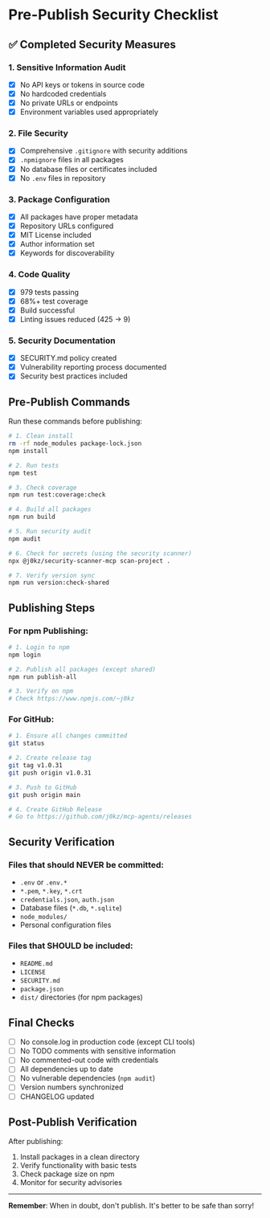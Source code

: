 # Pre-Publish Security Checklist

## ✅ Completed Security Measures

### 1. Sensitive Information Audit

- [x] No API keys or tokens in source code
- [x] No hardcoded credentials
- [x] No private URLs or endpoints
- [x] Environment variables used appropriately

### 2. File Security

- [x] Comprehensive `.gitignore` with security additions
- [x] `.npmignore` files in all packages
- [x] No database files or certificates included
- [x] No `.env` files in repository

### 3. Package Configuration

- [x] All packages have proper metadata
- [x] Repository URLs configured
- [x] MIT License included
- [x] Author information set
- [x] Keywords for discoverability

### 4. Code Quality

- [x] 979 tests passing
- [x] 68%+ test coverage
- [x] Build successful
- [x] Linting issues reduced (425 → 9)

### 5. Security Documentation

- [x] SECURITY.md policy created
- [x] Vulnerability reporting process documented
- [x] Security best practices included

## Pre-Publish Commands

Run these commands before publishing:

```bash
# 1. Clean install
rm -rf node_modules package-lock.json
npm install

# 2. Run tests
npm test

# 3. Check coverage
npm run test:coverage:check

# 4. Build all packages
npm run build

# 5. Run security audit
npm audit

# 6. Check for secrets (using the security scanner)
npx @j0kz/security-scanner-mcp scan-project .

# 7. Verify version sync
npm run version:check-shared
```

## Publishing Steps

### For npm Publishing:

```bash
# 1. Login to npm
npm login

# 2. Publish all packages (except shared)
npm run publish-all

# 3. Verify on npm
# Check https://www.npmjs.com/~j0kz
```

### For GitHub:

```bash
# 1. Ensure all changes committed
git status

# 2. Create release tag
git tag v1.0.31
git push origin v1.0.31

# 3. Push to GitHub
git push origin main

# 4. Create GitHub Release
# Go to https://github.com/j0kz/mcp-agents/releases
```

## Security Verification

### Files that should NEVER be committed:

- `.env` or `.env.*`
- `*.pem`, `*.key`, `*.crt`
- `credentials.json`, `auth.json`
- Database files (`*.db`, `*.sqlite`)
- `node_modules/`
- Personal configuration files

### Files that SHOULD be included:

- `README.md`
- `LICENSE`
- `SECURITY.md`
- `package.json`
- `dist/` directories (for npm packages)

## Final Checks

- [ ] No console.log in production code (except CLI tools)
- [ ] No TODO comments with sensitive information
- [ ] No commented-out code with credentials
- [ ] All dependencies up to date
- [ ] No vulnerable dependencies (`npm audit`)
- [ ] Version numbers synchronized
- [ ] CHANGELOG updated

## Post-Publish Verification

After publishing:

1. Install packages in a clean directory
2. Verify functionality with basic tests
3. Check package size on npm
4. Monitor for security advisories

---

**Remember**: When in doubt, don't publish. It's better to be safe than sorry!
